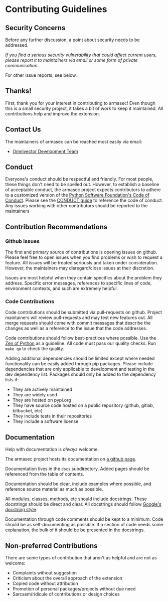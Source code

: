 # Contributing Guidelines

## Security Concerns

Before any further discussion, a point about security needs to be addressed.

_If you find a serious security vulnerability that could affect current users,
please report it to maintainers via email or some form of private
communication_.

For other issue reports, see below.


## Thanks!

First, thank you for your interest in contributing to armasec! Even
though this is a small security project, it takes a bit of work to keep
it maintained. All contributions help and improve the extension.


## Contact Us

The maintainers of armasec can be reached most easily via email:

* [Omnivector Development Team](mailto:info@omnivector.solutions)


## Conduct

Everyone's conduct should be respectful and friendly. For most people, these
things don't need to be spelled out. However, to establish a baseline of
acceptable conduct, the armasec project expects contributors to adhere
to a customized version of the
[Python Software Foundation's Code of Conduct](https://www.python.org/psf/codeofconduct).
Please see the [CONDUCT guide](./CONDUCT.md) to reference the code of conduct.
Any issues working with other contributors should be reported to the maintainers


## Contribution Recommendations

### Github Issues

The first and primary source of contributions is opening issues on github.
Please feel free to open issues when you find problems or wish to request a
feature. All issues will be treated seriously and taken under consideration.
However, the maintainers may disregard/close issues at their discretion.

Issues are most helpful when they contain specifics about the problem they
address. Specific error messages, references to specific lines of code,
environment contexts, and such are extremely helpful.


### Code Contributions

Code contributions should be submitted via pull-requests on github. Project
maintainers will review pull-requests and may test new features out. All
merge requests should come with commit messages that describe the changes as
well as a reference to the issue that the code addresses.

Code contributions should follow best-practices where possible. Use the
[Zen of Python](https://www.python.org/dev/peps/pep-0020/) as a guideline.
All code must pass our quality checks. Run `make qa` to check the quality.

Adding additional dependencies should be limited except where needed
functionality can be easily added through pip packages. Please include
dependencies that are only applicable to development and testing in the
dev dependency list. Packages should only be added to the dependency lists if:

* They are actively maintained
* They are widely used
* They are hosted on pypi.org
* They have source code hosted on a public repository (github, gitlab, bitbucket, etc)
* They include tests in their repositories
* They include a software license


## Documentation

Help with documentation is *always* welcome.

The armasec project hosts its documentation on
[a github page](https://omnivector-solutions.github.io/armasec/).

Documentation lives in the `docs` subdirectory. Added pages should be
referenced from the table of contents.

Documentation should be clear, include examples where possible, and reference
source material as much as possible.

All modules, classes, methods, etc should include docstrings. These docstrings
should be direct and clear. All docstrings should follow
[Google's docstring style](https://google.github.io/styleguide/pyguide.html#381-docstrings).

Documentation through code comments should be kept to a minimum. Code should
be as self-documenting as possible. If a section of code needs some explanation,
the bulk of it should be be presented in the docstrings.


## Non-preferred Contributions

There are some types of contribution that aren't as helpful and are not as
welcome:

* Complaints without suggestion
* Criticism about the overall approach of the extension
* Copied code without attribution
* Promotion of personal packages/projects without due need
* Sarcasm/ridicule of contributions or design choices
